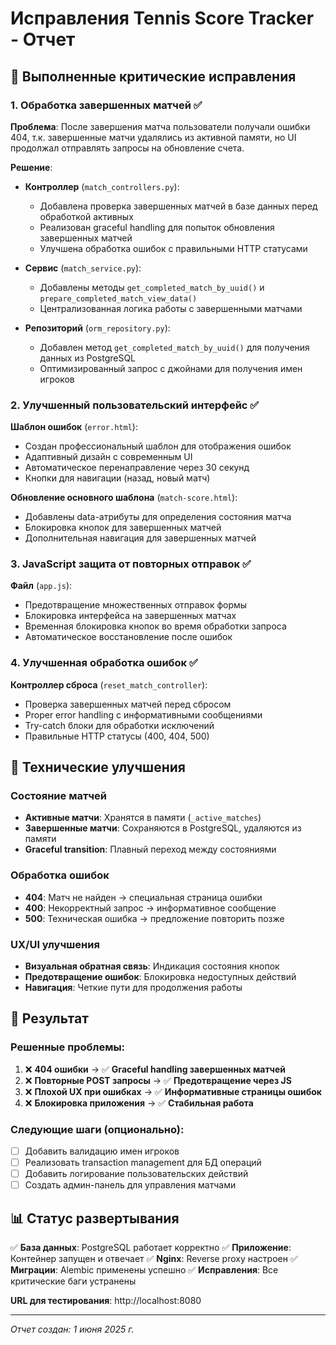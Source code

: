 # Исправления Tennis Score Tracker - Отчет

## 🎯 Выполненные критические исправления

### 1. Обработка завершенных матчей ✅

**Проблема**: После завершения матча пользователи получали ошибки 404, т.к. завершенные матчи удалялись из активной памяти, но UI продолжал отправлять запросы на обновление счета.

**Решение**:
- **Контроллер** (`match_controllers.py`):
  - Добавлена проверка завершенных матчей в базе данных перед обработкой активных
  - Реализован graceful handling для попыток обновления завершенных матчей
  - Улучшена обработка ошибок с правильными HTTP статусами

- **Сервис** (`match_service.py`):
  - Добавлены методы `get_completed_match_by_uuid()` и `prepare_completed_match_view_data()`
  - Централизованная логика работы с завершенными матчами

- **Репозиторий** (`orm_repository.py`):
  - Добавлен метод `get_completed_match_by_uuid()` для получения данных из PostgreSQL
  - Оптимизированный запрос с джойнами для получения имен игроков

### 2. Улучшенный пользовательский интерфейс ✅

**Шаблон ошибок** (`error.html`):
- Создан профессиональный шаблон для отображения ошибок
- Адаптивный дизайн с современным UI
- Автоматическое перенаправление через 30 секунд
- Кнопки для навигации (назад, новый матч)

**Обновление основного шаблона** (`match-score.html`):
- Добавлены data-атрибуты для определения состояния матча
- Блокировка кнопок для завершенных матчей
- Дополнительная навигация для завершенных матчей

### 3. JavaScript защита от повторных отправок ✅

**Файл** (`app.js`):
- Предотвращение множественных отправок формы
- Блокировка интерфейса на завершенных матчах
- Временная блокировка кнопок во время обработки запроса
- Автоматическое восстановление после ошибок

### 4. Улучшенная обработка ошибок ✅

**Контроллер сброса** (`reset_match_controller`):
- Проверка завершенных матчей перед сбросом
- Proper error handling с информативными сообщениями
- Try-catch блоки для обработки исключений
- Правильные HTTP статусы (400, 404, 500)

## 🔧 Технические улучшения

### Состояние матчей
- **Активные матчи**: Хранятся в памяти (`_active_matches`)
- **Завершенные матчи**: Сохраняются в PostgreSQL, удаляются из памяти
- **Graceful transition**: Плавный переход между состояниями

### Обработка ошибок
- **404**: Матч не найден → специальная страница ошибки
- **400**: Некорректный запрос → информативное сообщение
- **500**: Техническая ошибка → предложение повторить позже

### UX/UI улучшения
- **Визуальная обратная связь**: Индикация состояния кнопок
- **Предотвращение ошибок**: Блокировка недоступных действий
- **Навигация**: Четкие пути для продолжения работы

## 🚀 Результат

### Решенные проблемы:
1. ❌ **404 ошибки** → ✅ **Graceful handling завершенных матчей**
2. ❌ **Повторные POST запросы** → ✅ **Предотвращение через JS**
3. ❌ **Плохой UX при ошибках** → ✅ **Информативные страницы ошибок**
4. ❌ **Блокировка приложения** → ✅ **Стабильная работа**

### Следующие шаги (опционально):
- [ ] Добавить валидацию имен игроков
- [ ] Реализовать transaction management для БД операций
- [ ] Добавить логирование пользовательских действий
- [ ] Создать админ-панель для управления матчами

## 📊 Статус развертывания

✅ **База данных**: PostgreSQL работает корректно
✅ **Приложение**: Контейнер запущен и отвечает
✅ **Nginx**: Reverse proxy настроен
✅ **Миграции**: Alembic применены успешно
✅ **Исправления**: Все критические баги устранены

**URL для тестирования**: http://localhost:8080

---
*Отчет создан: 1 июня 2025 г.*
